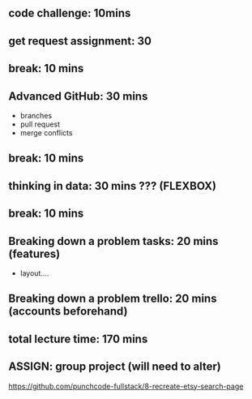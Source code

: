 ## code challenge: 10mins

## get request assignment: 30

## break: 10 mins

## Advanced GitHub: 30 mins
- branches
- pull request
- merge conflicts

## break: 10 mins

## thinking in data: 30 mins ??? (FLEXBOX)

## break: 10 mins

## Breaking down a problem tasks: 20 mins (features)
- layout....
## Breaking down a problem trello: 20 mins (accounts beforehand)

## total lecture time: 170 mins

## ASSIGN: group project (will need to alter)
https://github.com/punchcode-fullstack/8-recreate-etsy-search-page